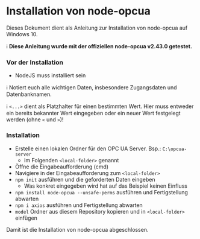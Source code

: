 # Installation von node-opcua

Dieses Dokument dient als Anleitung zur Installation von node-opcua auf Windows 10.

:information_source: **Diese Anleitung wurde mit der offiziellen node-opcua v2.43.0 getestet.**

### Vor der Installation
* NodeJS muss installiert sein

:information_source: Notiert euch alle wichtigen Daten, insbesondere Zugangsdaten und Datenbanknamen.

:information_source: `<...>` dient als Platzhalter für einen bestimmten Wert. Hier muss entweder ein bereits bekannter Wert eingegeben oder ein neuer Wert festgelegt werden (ohne `<` und `>`)!

### Installation
* Erstelle einen lokalen Ordner für den OPC UA Server. Bsp.: `C:\opcua-server`
  * im Folgenden `<local-folder>` genannt
* Öffne die Eingabeaufforderung (cmd)
* Navigiere in der Eingabeaufforderung zum `<local-folder>`
* `npm init` ausführen und die geforderten Daten eingeben
  * Was konkret eingegeben wird hat auf das Beispiel keinen Einfluss
* `npm install node-opcua --unsafe-perms` ausführen und Fertigstellung abwarten
* `npm i axios` ausführen und Fertigstellung abwarten
* `model` Ordner aus diesem Repository kopieren und in `<local-folder>` einfügen
  
Damit ist die Installation von node-opcua abgeschlossen.
